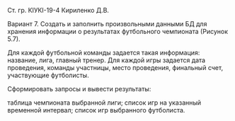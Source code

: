 Ст. гр. КІУКІ-19-4 Кириленко Д.В.

Вариант 7. Создать и заполнить произвольными данными БД для хранения информации о результатах футбольного чемпионата (Рисунок 5.7).

Для каждой футбольной команды задается такая информация: название, лига, главный тренер. Для каждой игры задается дата проведения, команды участницы, место проведения, финальный счет, участвующие футболисты.

Сформировать запросы и вывести результаты:

таблица чемпионата выбранной лиги;
список игр на указанный временной интервал;
список игр выбранного футболиста.
